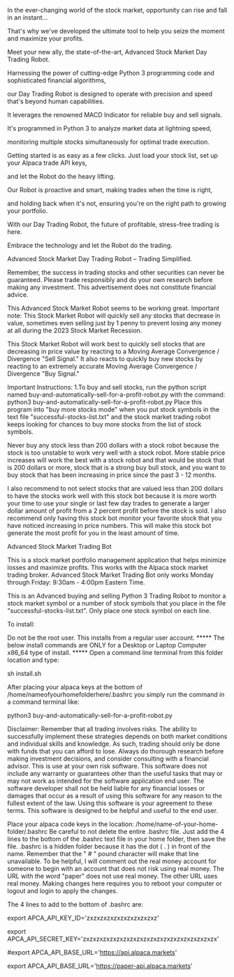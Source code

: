 

In the ever-changing world of the stock market, opportunity can rise and fall in an instant...

That's why we've developed the ultimate tool to help you seize the moment and maximize your profits. 

Meet your new ally, the state-of-the-art, Advanced Stock Market Day Trading Robot. 

Harnessing the power of cutting-edge Python 3 programming code and sophisticated financial algorithms, 

our Day Trading Robot is designed to operate with precision and speed that's beyond human capabilities. 

It leverages the renowned MACD Indicator for reliable buy and sell signals. 

It's programmed in Python 3 to analyze market data at lightning speed, 

monitoring multiple stocks simultaneously for optimal trade execution.


Getting started is as easy as a few clicks. Just load your stock list, set up your Alpaca trade API keys, 

and let the Robot do the heavy lifting. 

Our Robot is proactive and smart, making trades when the time is right, 

and holding back when it's not, ensuring you're on the right path to growing your portfolio. 

With our Day Trading Robot, the future of profitable, stress-free trading is here. 

Embrace the technology and let the Robot do the trading. 

Advanced Stock Market Day Trading Robot – Trading Simplified. 

Remember, the success in trading stocks and other securities can never be guaranteed. 
Please trade responsibly and do your own research before making any investment. 
This advertisement does not constitute financial advice.

This Advanced Stock Market Robot seems to be working great. 
Important note: This Stock Market Robot will quickly sell any stocks 
that decrease in value, sometimes even selling just by 1 penny to prevent losing any money 
at all during the 2023 Stock Market Recession. 

This Stock Market Robot will work best to quickly sell stocks that are decreasing in price value 
by reacting to a Moving Average Convergence / Divergence "Sell Signal." 
It also reacts to quickly buy new stocks by reacting to an extremely accurate 
Moving Average Convergence / Divergence "Buy Signal." 

Important Instructions: 
1.To buy and sell stocks, run the python script named buy-and-automatically-sell-for-a-profit-robot.py 
with the command: python3 buy-and-automatically-sell-for-a-profit-robot.py 
 Place this program into "buy more stocks mode" 
 when you put stock symbols in the text file "successful-stocks-list.txt"
 and the stock market trading robot keeps looking for chances to buy more stocks
 from the list of stock symbols.

 Never buy any stock less than 200 dollars with a stock robot 
because the stock is too unstable to work very well with a stock robot. 
More stable price increases will work the best with a stock robot 
and that would be stock that is 200 dollars or more, 
stock that is a strong buy bull stock, 
and you want to buy stock that has been increasing in price since 
the past 3 - 12 months. 

   I also recommend to not select stocks that are valued less than 200 dollars to have the stocks work well 
with this stock bot because it is more worth your time to use your single or last few day trades 
to generate a larger dollar amount of profit from a 2 percent profit before the stock is sold. 
I also recommend only having this stock bot monitor your favorite stock that you have 
noticed increasing in price numbers. This will make this stock bot generate the most profit for 
you in the least amount of time. 

Advanced Stock Market Trading Bot

This is a stock market portfolio management application that helps minimize losses and maximize profits.
This works with the Alpaca stock market trading broker. 
Advanced Stock Market Trading Bot only works Monday through Friday: 9:30am - 4:00pm Eastern Time.

This is an Advanced buying and selling Python 3 Trading Robot 
to monitor a stock market symbol or a number of stock symbols that you place in the file "successful-stocks-list.txt". 
Only place one stock symbol on each line. 


To install:

Do not be the root user. This installs from a regular user account. 
***** The below install commands are ONLY for a Desktop or Laptop Computer x86_64 type of install. ***** 
Open a command line terminal from this folder location and type: 

sh install.sh

After placing your alpaca keys at the bottom of /home/nameofyourhomefolderhere/.bashrc you simply run the command in a command terminal like:

python3 buy-and-automatically-sell-for-a-profit-robot.py 

Disclaimer: Remember that all trading involves risks. The ability to successfully implement these strategies depends on both market conditions and individual skills and knowledge. As such, trading should only be done with funds that you can afford to lose. Always do thorough research before making investment decisions, and consider consulting with a financial advisor. This is use at your own risk software. This software does not include any warranty or guarantees other than the useful tasks that may or may not work as intended for the software application end user. The software developer shall not be held liable for any financial losses or damages that occur as a result of using this software for any reason to the fullest extent of the law. Using this software is your agreement to these terms. This software is designed to be helpful and useful to the end user.

Place your alpaca code keys in the location: /home/name-of-your-home-folder/.bashrc Be careful to not delete the entire .bashrc file. Just add the 4 lines to the bottom of the .bashrc text file in your home folder, then save the file. .bashrc is a hidden folder because it has the dot ( . ) in front of the name. Remember that the " # " pound character will make that line unavailable. To be helpful, I will comment out the real money account for someone to begin with an account that does not risk using real money. The URL with the word "paper" does not use real money. The other URL uses real money. Making changes here requires you to reboot your computer or logout and login to apply the changes.

The 4 lines to add to the bottom of .bashrc are:

export APCA_API_KEY_ID='zxzxzxzxzxzxzxzxzxzxz'

export APCA_API_SECRET_KEY='zxzxzxzxzxzxzxzxzxzxzxzxzxzxzxzxzxzxzxzx'

#export APCA_API_BASE_URL='https://api.alpaca.markets'

export APCA_API_BASE_URL='https://paper-api.alpaca.markets'
